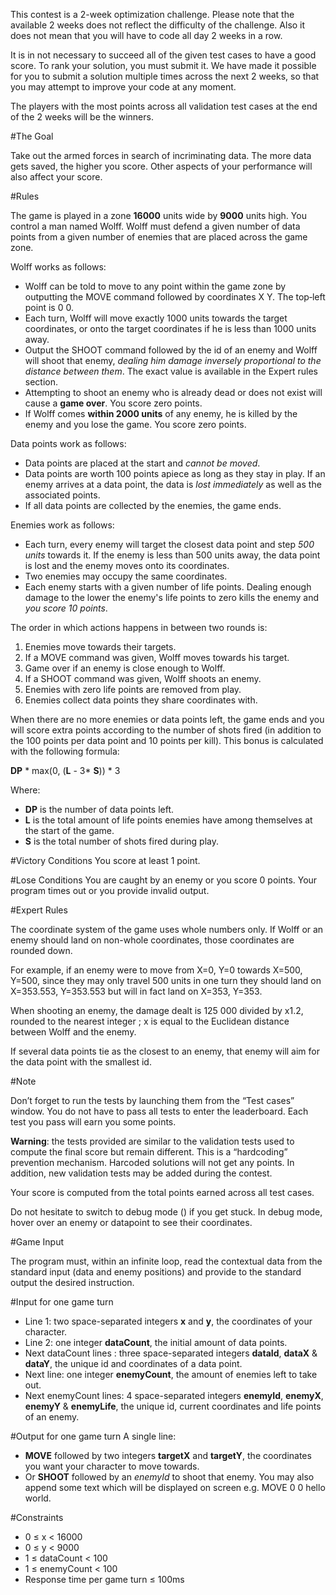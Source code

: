 This contest is a 2-week optimization challenge. Please note that the available 2 weeks does not reflect the difficulty of the challenge. Also it does not mean that you will have to code all day 2 weeks in a row.

It is in not necessary to succeed all of the given test cases to have a good score. To rank your solution, you must submit it. We have made it possible for you to submit a solution multiple times across the next 2 weeks, so that you may attempt to improve your code at any moment.

The players with the most points across all validation test cases at the end of the 2 weeks will be the winners.

#The Goal

Take out the armed forces in search of incriminating data. The more data gets saved, the higher you score. Other aspects of your performance will also affect your score.

#Rules

The game is played in a zone **16000** units wide by **9000** units high.
You control a man named Wolff. Wolff must defend a given number of data points from a given number of enemies that are placed across the game zone.

Wolff works as follows:
* Wolff can be told to move to any point within the game zone by outputting the MOVE command followed by coordinates X Y. The top‑left point is 0 0.
* Each turn, Wolff will move exactly 1000 units towards the target coordinates, or onto the target coordinates if he is less than 1000 units away.
* Output the SHOOT command followed by the id of an enemy and Wolff will shoot that enemy, *dealing him damage inversely proportional to the distance between them*. The exact value is available in the Expert rules section.
* Attempting to shoot an enemy who is already dead or does not exist will cause a **game over**. You score zero points.
* If Wolff comes **within 2000 units** of any enemy, he is killed by the enemy and you lose the game. You score zero points.

Data points work as follows:
 * Data points are placed at the start and *cannot be moved*.
 * Data points are worth 100 points apiece as long as they stay in play. If an enemy arrives at a data point, the data is *lost immediately* as well as the associated points.
 * If all data points are collected by the enemies, the game ends.

Enemies work as follows:
 * Each turn, every enemy will target the closest data point and step *500 units* towards it. If the enemy is less than 500 units away, the data point is lost and the enemy moves onto its coordinates.
 * Two enemies may occupy the same coordinates.
 * Each enemy starts with a given number of life points. Dealing enough damage to the lower the enemy's life points to zero kills the enemy and *you score 10 points*.

The order in which actions happens in between two rounds is:
 1. Enemies move towards their targets.
 2. If a MOVE command was given, Wolff moves towards his target.
 3. Game over if an enemy is close enough to Wolff.
 4. If a SHOOT command was given, Wolff shoots an enemy.
 5. Enemies with zero life points are removed from play.
 6. Enemies collect data points they share coordinates with.

When there are no more enemies or data points left, the game ends and you will score extra points according to the number of shots fired (in addition to the 100 points per data point and 10 points per kill).
This bonus is calculated with the following formula:

**DP** \* max(0, (**L** - 3\* **S**)) \* 3

Where:
 * **DP** is the number of data points left.
 * **L** is the total amount of life points enemies have among themselves at the start of the game.
 * **S** is the total number of shots fired during play.

#Victory Conditions
You score at least 1 point.

#Lose Conditions
You are caught by an enemy or you score 0 points.
Your program times out or you provide invalid output.


#Expert Rules

The coordinate system of the game uses whole numbers only. If Wolff or an enemy should land on non-whole coordinates, those coordinates are rounded down.

For example, if an enemy were to move from X=0, Y=0 towards X=500, Y=500, since they may only travel 500 units in one turn they should land on X=353.553, Y=353.553 but will in fact land on X=353, Y=353.

When shooting an enemy, the damage dealt is 125 000 divided by x1.2, rounded to the nearest integer ; x is equal to the Euclidean distance between Wolff and the enemy.

If several data points tie as the closest to an enemy, that enemy will aim for the data point with the smallest id.


#Note

Don’t forget to run the tests by launching them from the “Test cases” window. You do not have to pass all tests to enter the leaderboard. Each test you pass will earn you some points.

**Warning**: the tests provided are similar to the validation tests used to compute the final score but remain different. This is a “hardcoding” prevention mechanism. Harcoded solutions will not get any points. In addition, new validation tests may be added during the contest.

Your score is computed from the total points earned across all test cases.

Do not hesitate to switch to debug mode () if you get stuck. In debug mode, hover over an enemy or datapoint to see their coordinates.


#Game Input

The program must, within an infinite loop, read the contextual data from the standard input (data and enemy positions) and provide to the standard output the desired instruction.


#Input for one game turn
 * Line 1: two space-separated integers **x** and **y**, the coordinates of your character.
 * Line 2: one integer **dataCount**, the initial amount of data points.
 * Next dataCount lines : three space-separated integers **dataId**, **dataX** & **dataY**, the unique id and coordinates of a data point.
 * Next line: one integer **enemyCount**, the amount of enemies left to take out.
 * Next enemyCount lines: 4 space-separated integers **enemyId**, **enemyX**, **enemyY** & **enemyLife**, the unique id, current coordinates and life points of an enemy.


#Output for one game turn
A single line:
 * **MOVE** followed by two integers **targetX** and **targetY**, the coordinates you want your character to move towards.
 * Or **SHOOT** followed by an *enemyId* to shoot that enemy. You may also append some text which will be displayed on screen e.g. MOVE 0 0 hello world.

#Constraints
 * 0 ≤ x < 16000
 * 0 ≤ y < 9000
 * 1 ≤ dataCount < 100
 * 1 ≤ enemyCount < 100
 * Response time per game turn ≤ 100ms
